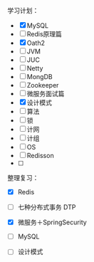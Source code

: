 学习计划：

- [x] MySQL
- [ ] Redis原理篇
- [x] Oath2
- [ ] JVM 
- [ ] JUC  
- [ ] Netty 
- [ ] MongDB
- [ ] Zookeeper
- [ ] 微服务面试篇
- [x] 设计模式
- [ ] 算法
- [ ] 锁
- [ ] 计网
- [ ] 计组
- [ ] OS
- [ ] Redisson
- [ ] 





整理复习：

- [x] Redis
- [ ] 七种分布式事务 DTP
- [x] 微服务＋SpringSecurity
- [ ] MySQL
- [ ] 设计模式



